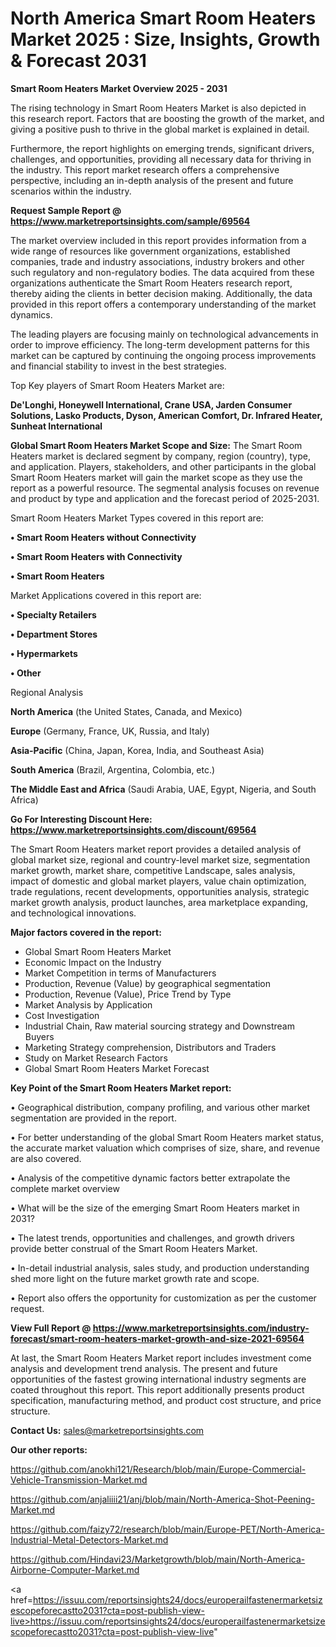 # North America Smart Room Heaters Market 2025 : Size, Insights, Growth & Forecast 2031

<Strong> Smart Room Heaters Market Overview 2025 - 2031</strong>

The rising technology in Smart Room Heaters Market is also depicted in this research report. Factors that are boosting the growth of the market, and giving a positive push to thrive in the global market is explained in detail.

Furthermore, the report highlights on emerging trends, significant drivers, challenges, and opportunities, providing all necessary data for thriving in the industry. This report market research offers a comprehensive perspective, including an in-depth analysis of the present and future scenarios within the industry.

<strong>Request Sample Report @ <a href=https://www.marketreportsinsights.com/sample/69564>https://www.marketreportsinsights.com/sample/69564</a></strong>

The market overview included in this report provides information from a wide range of resources like government organizations, established companies, trade and industry associations, industry brokers and other such regulatory and non-regulatory bodies. The data acquired from these organizations authenticate the Smart Room Heaters research report, thereby aiding the clients in better decision making. Additionally, the data provided in this report offers a contemporary understanding of the market dynamics.

The leading players are focusing mainly on technological advancements in order to improve efficiency. The long-term development patterns for this market can be captured by continuing the ongoing process improvements and financial stability to invest in the best strategies.

Top Key players of Smart Room Heaters Market are:

<strong>De&#39;Longhi, Honeywell International, Crane USA, Jarden Consumer Solutions, Lasko Products, Dyson, American Comfort, Dr. Infrared Heater, Sunheat International</strong>

<strong><b>Global Smart Room Heaters Market Scope and Size:</b></strong>
The Smart Room Heaters market is declared segment by company, region (country), type, and application. Players, stakeholders, and other participants in the global Smart Room Heaters market will gain the market scope as they use the report as a powerful resource. The segmental analysis focuses on revenue and product by type and application and the forecast period of 2025-2031.

Smart Room Heaters Market Types covered in this report are:

<strong>• Smart Room Heaters without Connectivity

• Smart Room Heaters with Connectivity

• Smart Room Heaters</strong>

Market Applications covered in this report are:

<strong>• Specialty Retailers

• Department Stores

• Hypermarkets

• Other</strong> 

Regional Analysis

<strong>North America</strong> (the United States, Canada, and Mexico)

<strong>Europe</strong> (Germany, France, UK, Russia, and Italy)

<strong>Asia-Pacific</strong> (China, Japan, Korea, India, and Southeast Asia)

<strong>South America</strong> (Brazil, Argentina, Colombia, etc.)

<strong>The Middle East and Africa</strong> (Saudi Arabia, UAE, Egypt, Nigeria, and South Africa)

<strong>Go For Interesting Discount Here: <a href=https://www.marketreportsinsights.com/discount/69564>https://www.marketreportsinsights.com/discount/69564</a></strong>

The Smart Room Heaters market report provides a detailed analysis of global market size, regional and country-level market size, segmentation market growth, market share, competitive Landscape, sales analysis, impact of domestic and global market players, value chain optimization, trade regulations, recent developments, opportunities analysis, strategic market growth analysis, product launches, area marketplace expanding, and technological innovations.

<strong><b>Major factors covered in the report:</b></strong>
<ul>
  <li>Global Smart Room Heaters Market </li>
  <li>Economic Impact on the Industry</li>
  <li>Market Competition in terms of Manufacturers</li>
  <li>Production, Revenue (Value) by geographical segmentation</li>
  <li>Production, Revenue (Value), Price Trend by Type</li>
  <li>Market Analysis by Application</li>
  <li>Cost Investigation</li>
  <li>Industrial Chain, Raw material sourcing strategy and Downstream Buyers</li>
  <li>Marketing Strategy comprehension, Distributors and Traders</li>
  <li>Study on Market Research Factors</li>
  <li>Global Smart Room Heaters Market Forecast</li>
</ul>

<strong><b>Key Point of the Smart Room Heaters Market report:</b></strong>

• Geographical distribution, company profiling, and various other market segmentation are provided in the report.

• For better understanding of the global Smart Room Heaters market status, the accurate market valuation which comprises of size, share, and revenue are also covered.

• Analysis of the competitive dynamic factors better extrapolate the complete market overview

• What will be the size of the emerging Smart Room Heaters market in 2031?

• The latest trends, opportunities and challenges, and growth drivers provide better construal of the Smart Room Heaters Market.

• In-detail industrial analysis, sales study, and production understanding shed more light on the future market growth rate and scope.

• Report also offers the opportunity for customization as per the customer request.

<strong><b>View Full Report @ <a href=https://www.marketreportsinsights.com/industry-forecast/smart-room-heaters-market-growth-and-size-2021-69564>https://www.marketreportsinsights.com/industry-forecast/smart-room-heaters-market-growth-and-size-2021-69564</a></b></strong>


At last, the Smart Room Heaters Market report includes investment come analysis and development trend analysis. The present and future opportunities of the fastest growing international industry segments are coated throughout this report. This report additionally presents product specification, manufacturing method, and product cost structure, and price structure.

<strong>Contact Us:</strong>
sales@marketreportsinsights.com

<strong>Our other reports:</strong>

<a href=https://github.com/anokhi121/Research/blob/main/Europe-Commercial-Vehicle-Transmission-Market.md>https://github.com/anokhi121/Research/blob/main/Europe-Commercial-Vehicle-Transmission-Market.md</a>

<a href=https://github.com/anjaliiii21/anj/blob/main/North-America-Shot-Peening-Market.md>https://github.com/anjaliiii21/anj/blob/main/North-America-Shot-Peening-Market.md</a>

<a href=https://github.com/faizy72/research/blob/main/Europe-PET/North-America-Industrial-Metal-Detectors-Market.md>https://github.com/faizy72/research/blob/main/Europe-PET/North-America-Industrial-Metal-Detectors-Market.md</a>

<a href=https://github.com/Hindavi23/Marketgrowth/blob/main/North-America-Airborne-Computer-Market.md>https://github.com/Hindavi23/Marketgrowth/blob/main/North-America-Airborne-Computer-Market.md</a>

<a href=https://issuu.com/reportsinsights24/docs/europerailfastenermarketsizescopeforecastto2031?cta=post-publish-view-live>https://issuu.com/reportsinsights24/docs/europerailfastenermarketsizescopeforecastto2031?cta=post-publish-view-live</a>"
